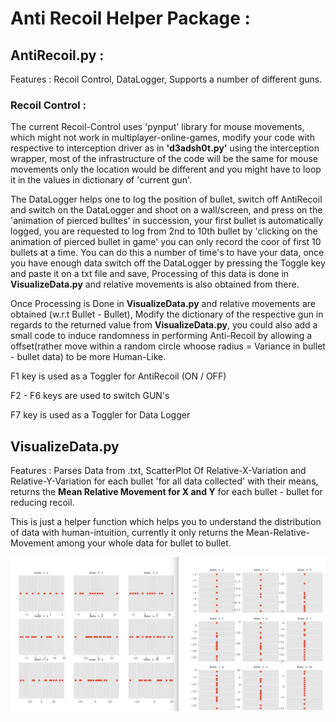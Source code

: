 # Anti Recoil Helper Package :

## AntiRecoil.py :

Features : Recoil Control, DataLogger, Supports a number of different guns.

### Recoil Control : 

The current Recoil-Control uses 'pynput' library for mouse movements, which might not work in multiplayer-online-games, modify your code with respective to interception driver as in **'d3adsh0t.py'** using the interception wrapper, most of the infrastructure of the code will be the same for mouse movements only the location would be different and you might have to loop it in the values in dictionary of 'current gun'.

The DataLogger helps one to log the position of bullet, switch off AntiRecoil and switch on the DataLogger and shoot on a wall/screen, and press on the 'animation of pierced bulltes' in succession, your first bullet is automatically logged, you are requested to log from 2nd to 10th bullet by 'clicking on the animation of pierced bullet in game' you can only record the coor of first 10 bullets at a time. You can do this a number of time's to have your data, once you have enough data switch off the DataLogger by pressing the Toggle key and paste it on a txt file and save, Processing of this data is done in **VisualizeData.py** and relative movements is also obtained from there.

Once Processing is Done in **VisualizeData.py** and relative movements are obtained (w.r.t Bullet - Bullet), Modify the dictionary of the respective gun in regards to the returned value from **VisualizeData.py**, you could also add a small code to induce randomness in performing Anti-Recoil by allowing a offset(rather move within a random circle whoose radius = Variance in bullet - bullet data) to be more Human-Like.

F1 key is used as a Toggler for AntiRecoil (ON / OFF)

F2 - F6  keys are used to switch GUN's

F7 key is used as a Toggler for Data Logger

## VisualizeData.py

Features : Parses Data from .txt, ScatterPlot Of Relative-X-Variation and Relative-Y-Variation for each bullet 'for all data collected' with their means,
returns the **Mean Relative Movement for X and Y** for each bullet - bullet for reducing recoil.

This is just a helper function which helps you to understand the distribution of data with human-intuition, currently it only returns the Mean-Relative-Movement among your whole data for bullet to bullet.

![](/samples/Analysis.jpeg)


